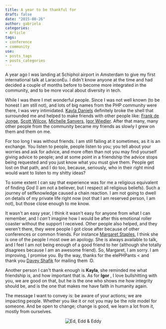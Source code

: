 ```yaml
---
title: A year to be thankful for
draft: false
date: "2015-08-26"
author: gabriela
categories:
- Article
tags:
- conference
- community
use:
- posts_tags
- posts_categories
---
```


A year ago I was landing at Schiphol airport in Amsterdam to give my first international talk at LaraconEu. I didn't know anyone at the time and had decided a couple of months before to become more integrated in the community, and to be more vocal about diversity in tech.

While I was there I met wonderful people.  Since I was not well known (to be honest I am still not), and lots of big names from the PHP community were there, I was very intimidated. [Kayla Daniels](http://www.twitter.com/kayladnls) definitely broke the shell that surrounded me and helped to make friends with other people like: [Frank de Jonge](http://www.twitter.com/frankdejonge), [Scott Wilcox](http://www.twitter.com/ssx), [Michelle Sanvers](http://www.twitter.com/michellesanvers), [Igor Wiedler](http://www.twitter.com/igorwhilefalse). After that many, many other people from the community became my friends as slowly I grew on them and them on me.

For too long I was without friends. I am still failing at it sometimes, as it is an exchange.  You listen to people, people listen to you; you tell about your worries and ask for advice, and more often than not you may find yourself giving advice to people; and at some point in a friendship the advice stops being requested and you just know what you must give them. People get lost on that path, and I do too, because, seriously, who in their right mind would want to listen to my shitty ideas?

To some extent I can say that experience was for me a religious equivalent of finding _God_ (I am not a believer, but I respect all religious beliefs). Such a journey of selfknowledge caused a chain reaction. I am not going to dwell on details of my private life right now (not that I am reserved person, I am not), but those close enough to me know.

It wasn't an easy year, I think it wasn't easy for anyone from what I can remember, and I _can't_ imagine how I would be after this emotional roller coaster without the support I received. Other people also helped, and they weren't there, they were people I got close after because of other conferences or common friends. For instance [Margaret Staples](http://www.twitter.com/deadlugosi), I think she is one of the people I most owe an apology.  She is always available to talk, and I feel I am not being enough of a good friend to her (although she totally disagrees because I am an awesome friend). So, Margaret, I am sorry. I am improving, I promise you. By the way, thanks for the elePHPants < and thank you [Davey Shafik](http://www.twitter.com/dshafik) for mailing them :D.

Another person I can't thank enough is **Kayla**, she reminded me what friendship is, and how important that is. As for **Igor**
, I love bullshitting with you, we are good on that, but he is the one who shows me how integrity should be, and is the one that makes me have faith in humanity again.

The message I want to convey is: be aware of your actions; we are impacting people.  Whether you like it or not you may be the role model for someone.  And be open to change; change is good, we learn a lot from it, mostly from ourselves.

<p style="text-align:center"><img src="http://gabriela.io/img/2015/08/du-dudu-e-edu.jpg" alt="Ed, Edd & Eddy" class="img-thumbnail"></p>